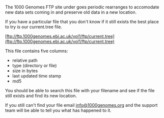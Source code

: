 The 1000 Genomes FTP site under goes periodic rearranges to accomodate new data sets coming in
and preserve old data in a new location.

If you have a particular file that you don't know if it still exists the best place to try is
our current.tree file.

[ftp://ftp.1000genomes.ebi.ac.uk/vol1/ftp/current.tree](ftp://ftp.1000genomes.ebi.ac.uk/vol1/ftp/current.tree)

This file contains five columns:
- relative path
- type (directory or file)
- size in bytes
- last updated time stamp
- md5

You should be able to search this file with your filename and see if the file still exists and find its new location.

If you still can't find your file email info@1000genomes.org and the support team will be able to tell you what has
happened to it.

